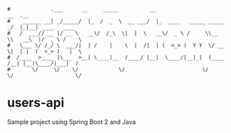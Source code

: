 ```                                                                      
#             .___      __     _____          __                         __  .__               
#    ______ __| _/_____/  |_  /  _  \  __ ___/  |_  ____   _____ _____ _/  |_|__| ____   ____  
#   /  ___// __ |/ __ \   __\/  /_\  \|  |  \   __\/  _ \ /     \\__  \\   __\  |/  _ \ /    \ 
#   \___ \/ /_/ \  ___/|  | /    |    \  |  /|  | (  <_> )  Y Y  \/ __ \|  | |  (  <_> )   |  \
#  /____  >____ |\___  >__| \____|__  /____/ |__|  \____/|__|_|  (____  /__| |__|\____/|___|  /
#       \/     \/    \/             \/                         \/     \/                    \/ 
```
# users-api
Sample project using Spring Boot 2 and Java


